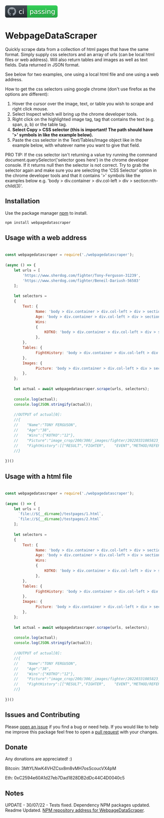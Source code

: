 [![img](./badgegithubactions.svg)](https://github.com/hpt-dev/WebpageDataScraper/actions)

# WebpageDataScraper
Quickly scrape data from a collection of html pages that have the same format. Simply supply css selectors and an array of urls (can be local html files or web address).
Will also return tables and images as well as text fields. Data returned in JSON format.

See below for two examples, one using a local html file and one using a web address.

How to get the css selectors using google chrome (don't use firefox as the options are different):
1)  Hover the cursor over the image, text, or table you wish to scrape and right click mouse.
2)  Select Inspect which will bring up the chrome developer tools.
3)  Right click on the highlighted image tag, tag that contains the text (e.g. span, p, b) or the table tag.
5)  **Select Copy > CSS selector (this is important! The path should have '>' symbols in like the example below).**
6)  Paste the css selector in the Text/Tables/Image object like in the example below, with whatever name you want to give that field.

PRO TIP: If the css selector isn't returning a value try running the command document.querySelector('selector goes here') in the chrome developer console. 
If it returns null then the selector is not correct. Try to grab the selector again and make sure you are selecting the 'CSS Selector' option in the chrome developer tools and that
it contains '>' symbols like the examples below e.g. 'body > div.container > div.col-left > div > section:nth-child(3)'.

## Installation
Use the package manager [npm](https://www.npmjs.com/) to install. 

```bash
npm install webpagedatascraper
```

## Usage with a web address
```javascript

const webpagedatascraper = require('./webpagedatascraper');

(async () => {
    let urls = [
        'https://www.sherdog.com/fighter/Tony-Ferguson-31239',
        'https://www.sherdog.com/fighter/Beneil-Dariush-56583'
    ];
    
    let selectors =
    {
        Text: {
              Name: 'body > div.container > div.col-left > div > section:nth-child(3) > div > div.fighter-info > div.fighter-right > div.fighter-title > div.fighter-line1 > h1 > span',
              Age: 'body > div.container > div.col-left > div > section:nth-child(3) > div > div.fighter-info > div.fighter-right > div.fighter-data > div.bio-holder > table > tbody > tr:nth-child(1) > td:nth-child(2) > b',
              Wins:
              {
                  KOTKO: 'body > div.container > div.col-left > div > section:nth-child(3) > div > div.fighter-info > div.fighter-right > div.fighter-data > div.winsloses-holder > div.wins > div:nth-child(3) > div.pl',
              },
        },
        Tables: {
              FightHistory: 'body > div.container > div.col-left > div > section:nth-child(4) > div.module.fight_history > div > table',
        },
        Images: {
              Picture: 'body > div.container > div.col-left > div > section:nth-child(3) > div > div.fighter-info > div:nth-child(1) > img'
        },
    };
  
    let actual = await webpagedatascraper.scrape(urls, selectors);
                       
    console.log(actual);                
    console.log(JSON.stringify(actual));

    //OUTPUT of actual[0]:
    //{
    //    "Name":"TONY FERGUSON",
    //    "Age":"38",
    //    "Wins":{"KOTKO":"12"},
    //    "Picture":"image_crop/200/300/_images/fighter/20220331085823_Tony_Ferguson_ff.JPG",
    //    "FightHistory":[["RESULT","FIGHTER",    "EVENT","METHOD/REFEREE","R","TIME","LOSS","Michael Chandler","UFC 274 - Oliveira vs. Gaethje\nMay / 07 / 2022","KO (Front Kick)  //nJason Herzog\nVIEW PLAY-BY-PLAY","2","0:17","LOSS",   "Beneil Dariush","UFC 262 - Oliveira vs. Chandler\nMay / 15 / 2021","Decision (Unanimous)\nMike Beltran\nVIEW PLAY-BY-PLAY","3","5:00","LOSS","Charles Oliveira","UFC 256 - Figueiredo     vs. Moreno\nDec / 12 / 2020","Decision (Unanimous)\nMark Smith\nVIEW PLAY-BY-PLAY","3","5:00","LOSS","Justin Gaethje","UFC 249 - Ferguson vs. Gaethje\nMay / 09 / 2020","TKO (Punch)    \nHerb Dean\nVIEW PLAY-BY-PLAY","5","3:39","WIN","Donald Cerrone","UFC 238 - Cejudo vs. Moraes\nJun / 08 / 2019","TKO (Doctor Stoppage)\nDan Miragliotta\nVIEW PLAY-BY-PLAY","2",   "5:00"]]
    //}

})()

```

## Usage with a html file
```javascript

const webpagedatascraper = require('./webpagedatascraper');

(async () => {
    let urls = [
      `file://${__dirname}/testpages/1.html`,
      `file://${__dirname}/testpages/2.html`
    ];
    
    let selectors =
    {
        Text: {
              Name: 'body > div.container > div.col-left > div > section:nth-child(3) > div > div.fighter-info > div.fighter-right > div.fighter-title > div.fighter-line1 > h1 > span',
              Age: 'body > div.container > div.col-left > div > section:nth-child(3) > div > div.fighter-info > div.fighter-right > div.fighter-data > div.bio-holder > table > tbody > tr:nth-child(1) > td:nth-child(2) > b',
              Wins:
              {
                  KOTKO: 'body > div.container > div.col-left > div > section:nth-child(3) > div > div.fighter-info > div.fighter-right > div.fighter-data > div.winsloses-holder > div.wins > div:nth-child(3) > div.pl',
              },
        },
        Tables: {
              FightHistory: 'body > div.container > div.col-left > div > section:nth-child(4) > div.module.fight_history > div > table',
        },
        Images: {
              Picture: 'body > div.container > div.col-left > div > section:nth-child(3) > div > div.fighter-info > div:nth-child(1) > img'
        },
    };

    let actual = await webpagedatascraper.scrape(urls, selectors);
           
    console.log(actual);                
    console.log(JSON.stringify(actual));

    //OUTPUT of actual[0]:
    //{
    //    "Name":"TONY FERGUSON",
    //    "Age":"38",
    //    "Wins":{"KOTKO":"12"},
    //    "Picture":"image_crop/200/300/_images/fighter/20220331085823_Tony_Ferguson_ff.JPG",
    //    "FightHistory":[["RESULT","FIGHTER",    "EVENT","METHOD/REFEREE","R","TIME","LOSS","Michael Chandler","UFC 274 - Oliveira vs. Gaethje\nMay / 07 / 2022","KO (Front Kick)  //nJason Herzog\nVIEW PLAY-BY-PLAY","2","0:17","LOSS",   "Beneil Dariush","UFC 262 - Oliveira vs. Chandler\nMay / 15 / 2021","Decision (Unanimous)\nMike Beltran\nVIEW PLAY-BY-PLAY","3","5:00","LOSS","Charles Oliveira","UFC 256 - Figueiredo     vs. Moreno\nDec / 12 / 2020","Decision (Unanimous)\nMark Smith\nVIEW PLAY-BY-PLAY","3","5:00","LOSS","Justin Gaethje","UFC 249 - Ferguson vs. Gaethje\nMay / 09 / 2020","TKO (Punch)    \nHerb Dean\nVIEW PLAY-BY-PLAY","5","3:39","WIN","Donald Cerrone","UFC 238 - Cejudo vs. Moraes\nJun / 08 / 2019","TKO (Doctor Stoppage)\nDan Miragliotta\nVIEW PLAY-BY-PLAY","2",   "5:00"]]
    //}

})()

```

## Issues and Contributing
Please [open an issue](https://github.com/hpt-dev/WebpageDataScraper/issues) if you find a bug or need help. If you would like to help me improve this package feel free to open a [pull request](https://github.com/hpt-dev/WebpageDataScraper/pulls) with your changes.

## Donate 
Any donations are appreciated! :)

Bitcoin: 3MtYLNwK4VHZCsx8m8vMH7osScoucVX4pM

Eth: 0xC2594e60A1d27eb7Dad1828DB2dDc44C4D0040c5

## Notes
UPDATE - 30/07/22 - Tests fixed. Dependency NPM packages updated. Readme Updated. [NPM repository address for WebpageDataScraper](https://www.npmjs.com/package/webpagedatascraper).
